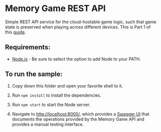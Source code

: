 # Memory Game REST API

Simple REST API service for the cloud-hostable game logic, such that game state is preserved when playing across different devices. This is Part 1 of this [guide](https://docs.microsoft.com/en-us/windows/uwp/get-started/get-started-tutorial-fullstack-web-app). 

## Requirements:

 - [Node.js](https://nodejs.org/en/download/) - Be sure to select the option to add Node to your PATH.

## To run the sample:

 1. Copy down this folder and open your favorite shell to it.

 2. Run `npm install` to install the dependencies. 
 
 3. Run `npm start` to start the Node server.

 4. Navigate to [http://localhost:8000/](http://localhost:8000/), which provides a [Swagger UI](http://swagger.io/swagger-ui/) that documents the operations provided by the Memory Game API and provides a manual testing interface.
